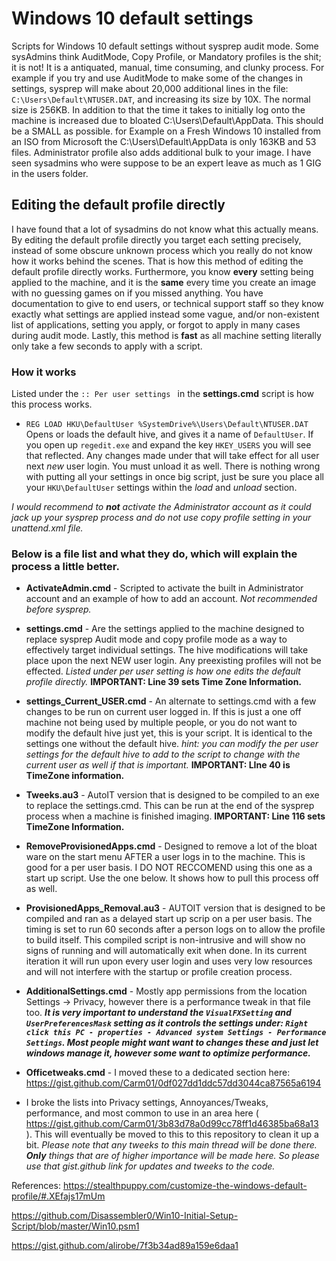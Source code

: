 # Windows 10 default settings

Scripts for Windows 10 default settings without sysprep audit mode. Some sysAdmins think AuditMode, Copy Profile, or Mandatory profiles is the shit; it is not! It is a antiquated, manual, time consuming, and clunky process. For example if you try and use AuditMode to make some of the changes in settings, sysprep will make about 20,000 additional lines in the file: `C:\Users\Default\NTUSER.DAT`, and increasing its size by 10X. The normal size is 256KB. In addition to that the time it takes to initially log onto the machine is increased due to bloated C:\Users\Default\AppData. This should be a SMALL as possible. for Example on a Fresh Windows 10 installed from an ISO from Microsoft the C:\Users\Default\AppData is only 163KB and 53 files. Administrator profile also adds additional bulk to your image. I have seen sysadmins who were suppose to be an expert leave as much as 1 GIG in the users folder. 

## Editing the default profile directly
I have found that a lot of sysadmins do not know what this actually means. By editing the default profile directly you target each setting precisely, instead of some obscure unknown process which you really do not know how it works behind the scenes. That is how this method of editing the default profile directly works. Furthermore, you know __every__ setting being applied to the machine, and it is the __same__ every time you create an image with no guessing games on if you missed anything. You have documentation to give to end users, or technical support staff so they know exactly what settings are applied instead some vague, and/or non-existent list of applications, setting you apply, or forgot to apply in many cases during audit mode. Lastly, this method is __fast__ as all machine setting literally only take a few seconds to apply with a script.

### How it works
Listed under the `:: Per user settings ` in the __settings.cmd__ script is how this process works. 
- `REG LOAD HKU\DefaultUser %SystemDrive%\Users\Default\NTUSER.DAT` Opens or loads the default hive, and gives it a name of `DefaultUser`. If you open up `regedit.exe` and expand the key `HKEY_USERS` you will see that reflected. Any changes made under that will take effect for all user next _new_ user login. You must unload it as well. 
There is nothing wrong with putting all your settings in once big script, just be sure you place all your `HKU\DefaultUser` settings within the _load_ and _unload_ section. 

_I would recommend to ___not___ activate the Administrator account as it could jack up your sysprep process and do not use copy profile setting in your unattend.xml file._

### Below is a file list and what they do, which will explain the process a little better.

- __ActivateAdmin.cmd__ - Scripted to activate the built in Administrator account and an example of how to add an account. _Not recommended before sysprep._

- __settings.cmd__ - Are the settings applied to the machine designed to replace sysprep Audit mode and copy profile mode as a way to effectively target individual settings. The hive modifications will take place upon the next NEW user login. Any preexisting profiles will not be effected. _Listed under per user setting is how one edits the default profile directly._ 
__IMPORTANT: Line 39 sets Time Zone Information.__

- __settings_Current_USER.cmd__ - An alternate to settings.cmd with a few changes to be run on current user logged in. If this is just a one off machine not being used by multiple people, or you do not want to modify the default hive just yet, this is your script. It is identical to the settings one without the default hive. _hint: you can modify the per user settings for the default hive to add to the script to change with the current user as well if that is important._
__IMPORTANT: LIne 40 is TimeZone information.__

- __Tweeks.au3__ - AutoIT version that is designed to be compiled to an exe to replace the settings.cmd. This can be run at the end of the sysprep process when a machine is finished imaging.
__IMPORTANT: Line 116 sets TimeZone Information.__

- __RemoveProvisionedApps.cmd__ - Designed to remove a lot of the bloat ware on the start menu AFTER a user logs in to the machine. This is good for a per user basis. I DO NOT RECCOMEND using this one as a start up script. Use the one below. It shows how to pull this process off as well.

- __ProvisionedApps_Removal.au3__ - AUTOIT version that is designed to be compiled and ran as a delayed start up scrip on a per user basis. The timing is set to run 60 seconds after a person logs on to allow the profile to build itself. This compiled script is non-intrusive and will show no signs of running and will automatically exit when done. In its current iteration it will run upon every user login and uses very low resources and will not interfere with the startup or profile creation process. 

- __AdditionalSettings.cmd__ - Mostly app permissions from the location Settings -> Privacy, however there is a performance tweak in that file too. ___It is very important to understand the `VisualFXSetting` and `UserPreferencesMask` setting as it controls the settings under: `Right click this PC - properties - Advanced system Settings - Performance Settings`. Most people might want want to changes these and just let windows manage it, however some want to optimize performance.___

- __Officetweaks.cmd__ - I moved these to a dedicated section here: https://gist.github.com/Carm01/0df027dd1ddc57dd3044ca87565a6194

- I broke the lists into Privacy settings, Annoyances/Tweaks, performance, and most common to use in an area here ( https://gist.github.com/Carm01/3b83d78a0d99cc78ff1d46385ba68a13 ). This will eventually be moved to this to this repository to clean it up a bit. _Please note that any tweeks to this main thread will be done there. __Only__ things that are of higher importance will be made here. So please use that gist.github link for updates and tweeks to the code._

References: 
https://stealthpuppy.com/customize-the-windows-default-profile/#.XEfajs17mUm

https://github.com/Disassembler0/Win10-Initial-Setup-Script/blob/master/Win10.psm1

https://gist.github.com/alirobe/7f3b34ad89a159e6daa1
